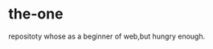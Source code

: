 # the-one
repositoty whose as a beginner of web,but hungry enough.
<!DOCUMENTTYPE HTML>
<html>
<head>
<meta charset="utf-8"/>
<meta/>
<title></title>
<body><h1></h1><p></p></body>
</head></html>
